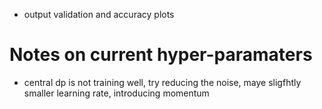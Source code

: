 
- output validation and accuracy plots


# Notes on current hyper-paramaters
- central dp is not training well, try reducing the noise, maye sligfhtly smaller learning rate, introducing momentum
